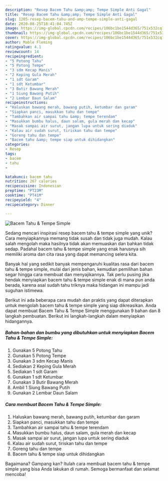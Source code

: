 ```yaml
---
description: "Resep Bacem Tahu &amp;amp; Tempe Simple Anti Gagal"
title: "Resep Bacem Tahu &amp;amp; Tempe Simple Anti Gagal"
slug: 1205-resep-bacem-tahu-and-amp-tempe-simple-anti-gagal
date: 2020-08-25T18:41:04.745Z
image: https://img-global.cpcdn.com/recipes/106bc1be1544d365/751x532cq70/bacem-tahu-tempe-simple-foto-resep-utama.jpg
thumbnail: https://img-global.cpcdn.com/recipes/106bc1be1544d365/751x532cq70/bacem-tahu-tempe-simple-foto-resep-utama.jpg
cover: https://img-global.cpcdn.com/recipes/106bc1be1544d365/751x532cq70/bacem-tahu-tempe-simple-foto-resep-utama.jpg
author: Mable Fleming
ratingvalue: 4.1
reviewcount: 14
recipeingredient:
- "5 Potong Tahu"
- "5 Potong Tempe"
- "3 sdm Kecap Manis"
- "2 Keping Gula Merah"
- "1 sdt Garam"
- "1 sdt Ketumbar"
- "3 Butir Bawang Merah"
- "1 Siung Bawang Putih"
- "2 Lembar Daun Salam"
recipeinstructions:
- "Haluskan bawang merah, bawang putih, ketumbar dan garam"
- "Siapkan panci, masukkan tahu dan tempe"
- "Tambahkan air sampai tahu &amp; tempe terendam"
- "Masukkan bumbu halus, daun salam, gula merah dan kecap"
- "Masak sampai air surut, jangan lupa untuk sering diaduk"
- "Kalau air sudah surut, tiriskan tahu dan tempe"
- "Goreng tahu dan tempe"
- "Bacem tahu &amp; tempe siap untuk dihidangkan"
categories:
- Resep
tags:
- bacem
- tahu
- 

katakunci: bacem tahu  
nutrition: 267 calories
recipecuisine: Indonesian
preptime: "PT23M"
cooktime: "PT41M"
recipeyield: "4"
recipecategory: Dinner

---
```



![Bacem Tahu &amp; Tempe Simple](https://img-global.cpcdn.com/recipes/106bc1be1544d365/751x532cq70/bacem-tahu-tempe-simple-foto-resep-utama.jpg)

Sedang mencari inspirasi resep bacem tahu &amp; tempe simple yang unik? Cara menyiapkannya memang tidak susah dan tidak juga mudah. Kalau salah mengolah maka hasilnya tidak akan memuaskan dan bahkan tidak sedap. Padahal bacem tahu &amp; tempe simple yang enak harusnya sih memiliki aroma dan cita rasa yang dapat memancing selera kita.



Banyak hal yang sedikit banyak mempengaruhi kualitas rasa dari bacem tahu &amp; tempe simple, mulai dari jenis bahan, kemudian pemilihan bahan segar hingga cara membuat dan menyajikannya. Tak perlu pusing jika hendak menyiapkan bacem tahu &amp; tempe simple enak di mana pun anda berada, karena asal sudah tahu triknya maka hidangan ini mampu jadi suguhan istimewa.


Berikut ini ada beberapa cara mudah dan praktis yang dapat diterapkan untuk mengolah bacem tahu &amp; tempe simple yang siap dikreasikan. Anda dapat membuat Bacem Tahu &amp; Tempe Simple menggunakan 9 bahan dan 8 langkah pembuatan. Berikut ini langkah-langkah dalam menyiapkan hidangannya.

<!--inarticleads1-->

##### Bahan-bahan dan bumbu yang dibutuhkan untuk menyiapkan Bacem Tahu &amp; Tempe Simple:

1. Gunakan 5 Potong Tahu
1. Gunakan 5 Potong Tempe
1. Gunakan 3 sdm Kecap Manis
1. Sediakan 2 Keping Gula Merah
1. Sediakan 1 sdt Garam
1. Gunakan 1 sdt Ketumbar
1. Gunakan 3 Butir Bawang Merah
1. Ambil 1 Siung Bawang Putih
1. Gunakan 2 Lembar Daun Salam




<!--inarticleads2-->

##### Cara membuat Bacem Tahu &amp; Tempe Simple:

1. Haluskan bawang merah, bawang putih, ketumbar dan garam
1. Siapkan panci, masukkan tahu dan tempe
1. Tambahkan air sampai tahu &amp; tempe terendam
1. Masukkan bumbu halus, daun salam, gula merah dan kecap
1. Masak sampai air surut, jangan lupa untuk sering diaduk
1. Kalau air sudah surut, tiriskan tahu dan tempe
1. Goreng tahu dan tempe
1. Bacem tahu &amp; tempe siap untuk dihidangkan




Bagaimana? Gampang kan? Itulah cara membuat bacem tahu &amp; tempe simple yang bisa Anda lakukan di rumah. Semoga bermanfaat dan selamat mencoba!
